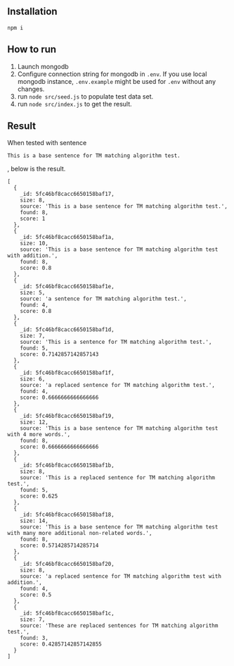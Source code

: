 ## Installation

`npm i`

## How to run

1. Launch mongodb
2. Configure connection string for mongodb in `.env`. If you use local mongodb instance, `.env.example` might be used for `.env` without any changes.
3. run `node src/seed.js` to populate test data set.
4. run `node src/index.js` to get the result.




## Result

When tested with sentence
```
This is a base sentence for TM matching algorithm test.
```
, below is the result.

```
[
  {
    _id: 5fc46bf8cacc6650158baf17,
    size: 8,
    source: 'This is a base sentence for TM matching algorithm test.',
    found: 8,
    score: 1
  },
  {
    _id: 5fc46bf8cacc6650158baf1a,
    size: 10,
    source: 'This is a base sentence for TM matching algorithm test with addition.',
    found: 8,
    score: 0.8
  },
  {
    _id: 5fc46bf8cacc6650158baf1e,
    size: 5,
    source: 'a sentence for TM matching algorithm test.',
    found: 4,
    score: 0.8
  },
  {
    _id: 5fc46bf8cacc6650158baf1d,
    size: 7,
    source: 'This is a sentence for TM matching algorithm test.',
    found: 5,
    score: 0.7142857142857143
  },
  {
    _id: 5fc46bf8cacc6650158baf1f,
    size: 6,
    source: 'a replaced sentence for TM matching algorithm test.',
    found: 4,
    score: 0.6666666666666666
  },
  {
    _id: 5fc46bf8cacc6650158baf19,
    size: 12,
    source: 'This is a base sentence for TM matching algorithm test with 4 more words.',
    found: 8,
    score: 0.6666666666666666
  },
  {
    _id: 5fc46bf8cacc6650158baf1b,
    size: 8,
    source: 'This is a replaced sentence for TM matching algorithm test.',
    found: 5,
    score: 0.625
  },
  {
    _id: 5fc46bf8cacc6650158baf18,
    size: 14,
    source: 'This is a base sentence for TM matching algorithm test with many more additional non-related words.',
    found: 8,
    score: 0.5714285714285714
  },
  {
    _id: 5fc46bf8cacc6650158baf20,
    size: 8,
    source: 'a replaced sentence for TM matching algorithm test with addition.',
    found: 4,
    score: 0.5
  },
  {
    _id: 5fc46bf8cacc6650158baf1c,
    size: 7,
    source: 'These are replaced sentences for TM matching algorithm test.',
    found: 3,
    score: 0.42857142857142855
  }
]
```

